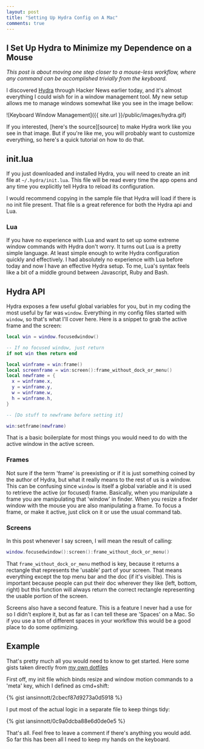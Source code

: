 ```yaml
---
layout: post
title: "Setting Up Hydra Config on A Mac"
comments: true
---
```


## I Set Up Hydra to Minimize my Dependence on a Mouse

_This post is about moving one step closer to a mouse-less workflow, where any command can be accomplished trivially from the keyboard._

I discovered [Hydra][hy] through Hacker News earlier today, and it's almost everything I could wish for in a window management tool. My new setup allows me to manage windows somewhat like you see in the image bellow:

[hy]: https://github.com/sdegutis/hydra

![Keyboard Window Management]({{ site.url }}/public/images/hydra.gif)

If you interested, [here's the source][source] to make Hydra work like you see in that image. But if you're like me, you will probably want to customize everything, so here's a quick tutorial on how to do that.

<!--more-->

## init.lua

If you just downloaded and installed Hydra, you will need to create an init file
at `~/.hydra/init.lua`. This file will be read every time the app opens and any time you explicitly tell Hydra to reload its configuration.

I would recommend copying in the sample file that Hydra will load if there is no init file present. That file is a great reference for both the Hydra api and Lua.

### Lua

If you have no experience with Lua and want to set up some extreme window commands with Hydra don't worry. It turns out Lua is a pretty simple language. At least simple enough to write Hydra configuration quickly and effectively. I had absolutely no experience with Lua before today and now I have an effective Hydra setup. To me, Lua's syntax feels like a bit of a middle ground between Javascript, Ruby and Bash.

## Hydra API

Hydra exposes a few useful global variables for you, but in my coding the most useful by far was `window`. Everything in my config files started with `window`, so that's what I'll cover here. Here is a snippet to grab the active frame and the screen:

```lua
local win = window.focusedwindow()

-- If no focused window, just return
if not win then return end

local winframe = win:frame()
local screenframe = win:screen():frame_without_dock_or_menu()
local newframe = {
  x = winframe.x,
  y = winframe.y,
  w = winframe.w,
  h = winframe.h,
}

-- [Do stuff to newframe before setting it]

win:setframe(newframe)
```

That is a basic boilerplate for most things you would need to do with the active window in the active screen.

### Frames

Not sure if the term 'frame' is preexisting or if it is just something coined by the author of Hydra, but what it really means to the rest of us is a window. This can be confusing since `window` is itself a global variable and it is used to retrieve the active (or focused) frame. Basically, when you manipulate a frame you are manipulating that 'window' in finder. When you resize a finder window with the mouse you are also manipulating a frame. To focus a frame, or make it active, just click on it or use the usual command tab.

### Screens

In this post whenever I say screen, I will mean the result of calling:

```lua
window.focusedwindow():screen():frame_without_dock_or_menu()
```

That `frame_without_dock_or_menu` method is key, because it returns a rectangle that represents the 'usable' part of your screen. That means everything except the top menu bar and the doc (if it's visible). This is important because people can put their doc wherever they like (left, bottom, right) but this function will always return the correct rectangle representing the usable portion of the screen.

Screens also have a second feature. This is a feature I never had a use for so I didn't explore it, but as far as I can tell these are 'Spaces' on a Mac. So if you use a ton of different spaces in your workflow this would be a good place to do some optimizing.

## Example

That's pretty much all you would need to know to get started. Here some gists taken directly from [my own dotfiles][dotfiles]

[dotfiles]: https://github.com/iansinnott/dotfiles/tree/master/dotfiles/hydra

First off, my init file which binds resize and window motion commands to a 'meta' key, which I defined as cmd+shift:

{% gist iansinnott/2cbecf87d9273a0d5918 %}

I put most of the actual logic in a separate file to keep things tidy:

{% gist iansinnott/0c9a0dcba88e6d0de0e5 %}

That's all. Feel free to leave a comment if there's anything you would add. So far this has been all I need to keep my hands on the keyboard.
